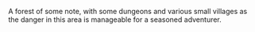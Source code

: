 A forest of some note, with some dungeons and various small villages as the danger in this area is manageable for a seasoned adventurer. 